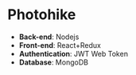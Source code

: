 # Photohike
* **Back-end**: Nodejs<br/>
* **Front-end**: React+Redux<br/>
* **Authentication**: JWT Web Token<br />
* **Database**: MongoDB<br />
